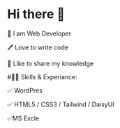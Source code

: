 # Hi there 👋
👑 I am Web Developer

🖊️ Love to write code

🎤 Like to share my knowledge

#👨‍💻 Skills & Experiance:

✅ WordPres

✅ HTML5 / CSS3 / Tailwind / DaisyUI

✅MS Excle



